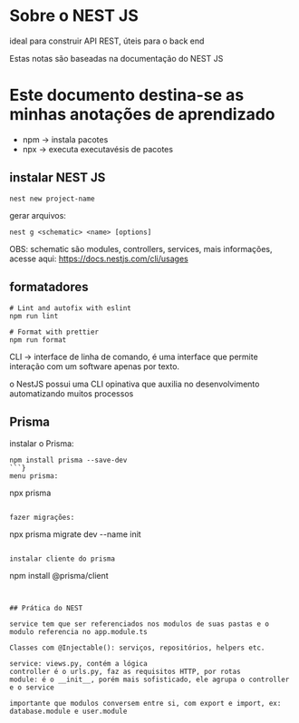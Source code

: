 # Sobre o NEST JS

ideal para construir API REST, úteis para o back end

Estas notas são baseadas na documentação do NEST JS
# Este documento destina-se as minhas anotações de aprendizado

- npm -> instala pacotes
- npx -> executa executavésis de pacotes

## instalar NEST JS

```
nest new project-name
```
gerar arquivos:
```
nest g <schematic> <name> [options]
```
OBS: schematic são modules, controllers, services, mais informações, acesse aqui: https://docs.nestjs.com/cli/usages

## formatadores 
```
# Lint and autofix with eslint
npm run lint

# Format with prettier
npm run format
```

CLI -> interface de linha de comando, é uma interface que permite interação com um software apenas por texto.

o NestJS possui uma CLI opinativa que auxilia no desenvolvimento automatizando muitos processos

## Prisma
instalar o Prisma:
```
npm install prisma --save-dev
```}
menu prisma:
```
npx prisma
```

fazer migrações:
```
npx prisma migrate dev --name init
```

instalar cliente do prisma
```
npm install @prisma/client
```


## Prática do NEST

service tem que ser referenciados nos modulos de suas pastas e o modulo referencia no app.module.ts

Classes com @Injectable(): serviços, repositórios, helpers etc.

service: views.py, contém a lógica
controller é o urls.py, faz as requisitos HTTP, por rotas
module: é o __init__, porém mais sofisticado, ele agrupa o controller e o service

importante que modulos conversem entre si, com export e import, ex: database.module e user.module